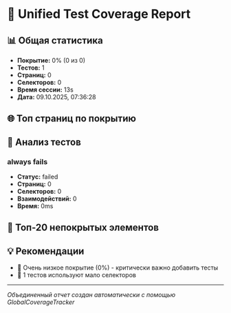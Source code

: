 # 🎯 Unified Test Coverage Report

## 📊 Общая статистика

- **Покрытие:** 0% (0 из 0)
- **Тестов:** 1
- **Страниц:** 0  
- **Селекторов:** 0
- **Время сессии:** 13s
- **Дата:** 09.10.2025, 07:36:28

## 🌐 Топ страниц по покрытию



## 🧪 Анализ тестов


### always fails
- **Статус:** failed
- **Страниц:** 0
- **Селекторов:** 0
- **Взаимодействий:** 0
- **Время:** 0ms


## 🎯 Топ-20 непокрытых элементов



## 💡 Рекомендации

- 🔴 Очень низкое покрытие (0%) - критически важно добавить тесты
- 📝 1 тестов используют мало селекторов

---
*Объединенный отчет создан автоматически с помощью GlobalCoverageTracker*
